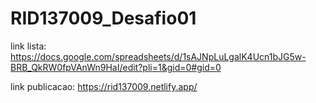 # RID137009_Desafio01

link lista: https://docs.google.com/spreadsheets/d/1sAJNpLuLgalK4Ucn1bJG5w-BRB_QkRW0fpVAnWn9HaI/edit?pli=1&gid=0#gid=0

link publicacao: https://rid137009.netlify.app/
